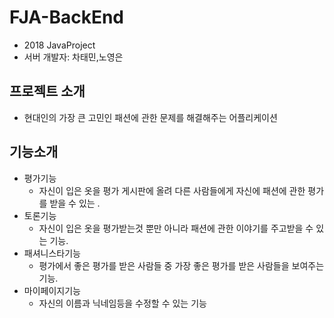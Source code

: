 # FJA-BackEnd
+ 2018 JavaProject
+ 서버 개발자: 차태민,노영은

## 프로젝트 소개
+ 현대인의 가장 큰 고민인 패션에 관한 문제를 해결해주는 어플리케이션

## 기능소개
+ 평가기능
  + 자신이 입은 옷을 평가 게시판에 올려 다른 사람들에게 자신에 패션에 관한 평가를 받을 수 있는 .
+ 토론기능
  + 자신이 입은 옷을 평가받는것 뿐만 아니라 패션에 관한 이야기를 주고받을 수 있는 기능.
+ 패셔니스타기능
  + 평가에서 좋은 평가를 받은 사람들 중 가장 좋은 평가를 받은 사람들을 보여주는 기능.
+ 마이페이지기능
  + 자신의 이름과 닉네임등을 수정할 수 있는 기능
